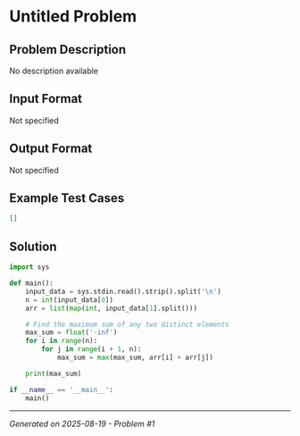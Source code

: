 # Untitled Problem

## Problem Description
No description available

## Input Format
Not specified

## Output Format
Not specified

## Example Test Cases
```json
[]
```

## Solution
```python
import sys

def main():
    input_data = sys.stdin.read().strip().split('\n')
    n = int(input_data[0])
    arr = list(map(int, input_data[1].split()))

    # Find the maximum sum of any two distinct elements
    max_sum = float('-inf')
    for i in range(n):
        for j in range(i + 1, n):
            max_sum = max(max_sum, arr[i] + arr[j])

    print(max_sum)

if __name__ == '__main__':
    main()
```

---
*Generated on 2025-08-19 - Problem #1*